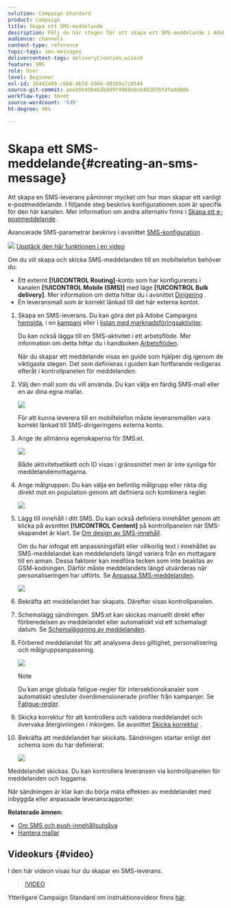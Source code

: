 ```yaml
---
solution: Campaign Standard
product: campaign
title: Skapa ett SMS-meddelande
description: Följ de här stegen för att skapa ett SMS-meddelande i Adobe Campaign.
audience: channels
content-type: reference
topic-tags: sms-messages
delivercontext-tags: deliveryCreation,wizard
feature: SMS
role: User
level: Beginner
exl-id: 36442480-c6b6-4b7d-b566-40169a7c8544
source-git-commit: aeeb6b4984b3bdd974960e8c6403876fdfedd886
workflow-type: tm+mt
source-wordcount: '539'
ht-degree: 96%

---
```


# Skapa ett SMS-meddelande{#creating-an-sms-message}

Att skapa en SMS-leverans påminner mycket om hur man skapar ett vanligt e-postmeddelande. I följande steg beskrivs konfigurationen som är specifik för den här kanalen. Mer information om andra alternativ finns i [Skapa ett e-postmeddelande](../../channels/using/creating-an-email.md).

Avancerade SMS-parametrar beskrivs i avsnittet [SMS-konfiguration](../../administration/using/configuring-sms-channel.md) .

![](assets/do-not-localize/how-to-video.png) [Upptäck den här funktionen i en video](#video)

Om du vill skapa och skicka SMS-meddelanden till en mobiltelefon behöver du:

* Ett externt **[!UICONTROL Routing]**-konto som har konfigurerats i kanalen **[!UICONTROL Mobile (SMS)]** med läge **[!UICONTROL Bulk delivery]**. Mer information om detta hittar du i avsnittet [Dirigering](../../administration/using/configuring-sms-channel.md#defining-an-sms-routing) .
* En leveransmall som är korrekt länkad till det här externa kontot.

1. Skapa en SMS-leverans. Du kan göra det på Adobe Campaigns [hemsida](../../start/using/interface-description.md#home-page), i en [kampanj](../../start/using/marketing-activities.md#creating-a-marketing-activity) eller i [ listan med marknadsföringsaktiviter](../../start/using/programs-and-campaigns.md#creating-a-campaign).

   Du kan också lägga till en SMS-aktivitet i ett arbetsflöde. Mer information om detta hittar du i handboken [Arbetsflöden](../../automating/using/sms-delivery.md).

   När du skapar ett meddelande visas en guide som hjälper dig igenom de viktigaste stegen. Det som definieras i guiden kan fortfarande redigeras efteråt i kontrollpanelen för meddelanden.

1. Välj den mall som du vill använda. Du kan välja en färdig SMS-mall eller en av dina egna mallar.

   ![](assets/sms_creation_1.png)

   För att kunna leverera till en mobiltelefon måste leveransmallen vara korrekt länkad till SMS-dirigeringens externa konto.

1. Ange de allmänna egenskaperna för SMS:et.

   ![](assets/sms_creation_2.png)

   Både aktivitetsetikett och ID visas i gränssnittet men är inte synliga för meddelandemottagarna.

1. Ange målgruppen. Du kan välja en befintlig målgrupp eller rikta dig direkt mot en population genom att definiera och kombinera regler.

   ![](assets/sms_creation_3.png)

1. Lägg till innehåll i ditt SMS. Du kan också definiera innehållet genom att klicka på avsnittet **[!UICONTROL Content]** på kontrollpanelen när SMS-skapandet är klart. Se [Om design av SMS-innehåll](../../channels/using/about-sms-and-push-content-design.md).

   Om du har infogat ett anpassningsfält eller villkorlig text i innehållet av SMS-meddelandet kan meddelandets längd variera från en mottagare till en annan. Dessa faktorer kan medföra tecken som inte beaktas av GSM-kodningen. Därför måste meddelandets längd utvärderas när personaliseringen har utförts. Se [Anpassa SMS-meddelanden](../../channels/using/personalizing-sms-messages.md).

   ![](assets/sms_creation_4.png)

1. Bekräfta att meddelandet har skapats. Därefter visas kontrollpanelen.
1. Schemalägg sändningen. SMS:et kan skickas manuellt direkt efter förberedelsen av meddelandet eller automatiskt vid ett schemalagt datum. Se [Schemaläggning av meddelanden](../../sending/using/about-scheduling-messages.md).
1. Förbered meddelandet för att analysera dess giltighet, personalisering och målgruppsanpassning.

   ![](assets/sms_creation_6.png)

   >[!NOTE]
   >
   >Du kan ange globala fatigue-regler för intersektionskanaler som automatiskt utesluter överdimensionerade profiler från kampanjer. Se [Fatigue-regler](../../sending/using/fatigue-rules.md).

1. Skicka korrektur för att kontrollera och validera meddelandet och övervaka återgivningen i inkorgen. Se avsnittet [Skicka korrektur](../../sending/using/sending-proofs.md) .
1. Bekräfta att meddelandet har skickats. Sändningen startar enligt det schema som du har definierat.

   ![](assets/sms_creation_7.png)

Meddelandet skickas. Du kan kontrollera leveransen via kontrollpanelen för meddelanden och loggarna.

När sändningen är klar kan du börja mäta effekten av meddelandet med inbyggda eller anpassade leveransrapporter.

**Relaterade ämnen:**

* [Om SMS och push-innehållsutgåva](../../channels/using/about-sms-and-push-content-design.md)
* [Hantera mallar](../../start/using/marketing-activity-templates.md)

## Videokurs {#video}

I den här videon visas hur du skapar en SMS-leverans.

>[!VIDEO](https://video.tv.adobe.com/v/25265/?quality=12)

Ytterligare Campaign Standard om instruktionsvideor finns [här](https://experienceleague.adobe.com/docs/campaign-standard-learn/tutorials/overview.html?lang=sv).
